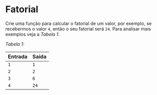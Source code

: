 # Fatorial

Crie uma função para calcular o fatorial de um valor, por exemplo, se recebermos o valor `4`, então o seu fatorial será `24`. Para analisar mais exemplos veja a _Tabela 1_.

_Tabela 1:_

| Entrada | Saída |
| ------- | ----- |
| `1`     | `1`   |
| `2`     | `2`   |
| `3`     | `6`   |
| `4`     | `24`  |
